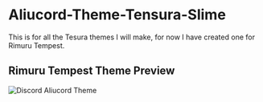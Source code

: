 # Aliucord-Theme-Tensura-Slime

This is for all the  Tesura themes I will make, for now I have created one for Rimuru Tempest.

## Rimuru Tempest Theme Preview
![Discord Aliucord Theme](https://user-images.githubusercontent.com/39390981/134426471-8894df79-406f-4cc1-960c-6dfc1d9d3f21.png)
